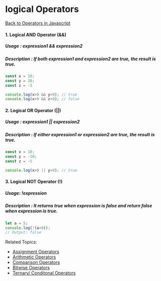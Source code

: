 # logical Operators
[Back to Operators in Javascript](README.md#operators-in-javascript)

#### 1. Logical AND Operator (&&)
##### Usage : expression1 && expression2
##### Description : If both expression1 and expression2 are true, the result is true.

```js
const x = 10;
const y = 20;
const z = -5

console.log(x>0 && y>0); // true
console.log(x>0 && z>0); // false
```

#### 2. Logical OR Operator (||)
##### Usage : expression1 || expression2
##### Description : If either expression1 or expression2 are true, the result is true.

```js
const x = 10;
const y = -10;
const z = -5

console.log(x>0 || y>0); // true
```

#### 3. Logical NOT Operator (!)
##### Usage: !expression
##### Description : It returns true when expression is false and return false when expression is true.

```js
let a = 5;
console.log(!(a>0));
// Output: false
```

Related Topics:
- [Assignment Operators](AssignmentOperator.md#assignment-operator)
- [Arithmetic Operators](ArithmeticOperator.md#arithmetic-operators)
- [Comparison Operators](ComparisonOperator.md#comparison-operators)
- [Bitwise Operators](BitwiseOperator.md#bitwise-operators)
- [Ternary/ Conditonal Operators](TernaryOperator.md#ternary-operators)